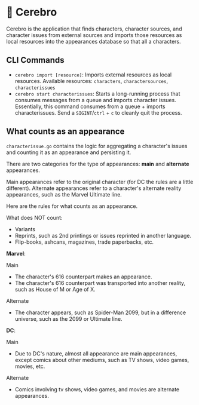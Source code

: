 # 🧠 Cerebro

Cerebro is the application that finds characters, character sources, and character issues from external sources and imports those resources as local resources into the appearances database so that all a characters.

## CLI Commands

- `cerebro import [resource]`: Imports external resources as local resources. Available resources: `characters`, `charactersources`, `characterissues`
- `cerebro start characterissues`: Starts a long-running process that consumes messages from a queue and imports character issues. Essentially, this command consumes from a queue + imports characterissues. Send a `SIGINT`/`ctrl` + `c` to cleanly quit the process.

## What counts as an appearance

`characterissue.go` contains the logic for aggregating a character's issues and counting it as an appearance and persisting it. 

There are two categories for the type of appearances: **main** and **alternate** appearances.

Main appearances refer to the original character (for DC the rules are a little different). Alternate appearances refer to a character's alternate reality appearances, such as the Marvel Ultimate line.

Here are the rules for what counts as an appearance.

What does NOT count:
- Variants
- Reprints, such as 2nd printings or issues reprinted in another language.
- Flip-books, ashcans, magazines, trade paperbacks, etc.

**Marvel**:

Main
- The character's 616 counterpart makes an appearance.
- The character's 616 counterpart was transported into another reality, such as House of M or Age of X.

Alternate
- The character appears, such as Spider-Man 2099, but in a difference universe, such as the 2099 or Ultimate line.

**DC**:

Main
- Due to DC's nature, almost all appearance are main appearances, except comics about other mediums, such as TV shows, video games, movies, etc. 

Alternate
- Comics involving tv shows, video games, and movies are alternate appearances.
